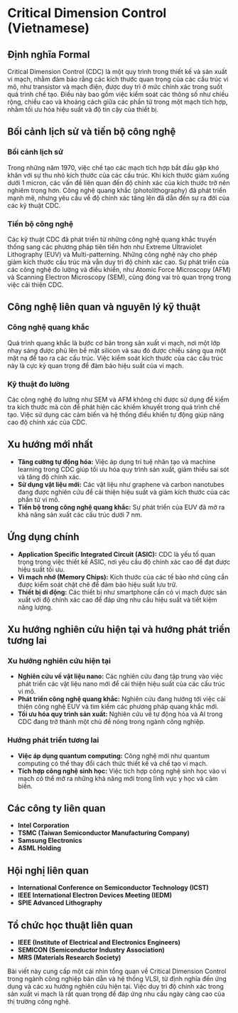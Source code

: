 # Critical Dimension Control (Vietnamese)

## Định nghĩa Formal

Critical Dimension Control (CDC) là một quy trình trong thiết kế và sản xuất vi mạch, nhằm đảm bảo rằng các kích thước quan trọng của các cấu trúc vi mô, như transistor và mạch điện, được duy trì ở mức chính xác trong suốt quá trình chế tạo. Điều này bao gồm việc kiểm soát các thông số như chiều rộng, chiều cao và khoảng cách giữa các phần tử trong một mạch tích hợp, nhằm tối ưu hóa hiệu suất và độ tin cậy của thiết bị.

## Bối cảnh lịch sử và tiến bộ công nghệ

### Bối cảnh lịch sử

Trong những năm 1970, việc chế tạo các mạch tích hợp bắt đầu gặp khó khăn với sự thu nhỏ kích thước của các cấu trúc. Khi kích thước giảm xuống dưới 1 micron, các vấn đề liên quan đến độ chính xác của kích thước trở nên nghiêm trọng hơn. Công nghệ quang khắc (photolithography) đã phát triển mạnh mẽ, nhưng yêu cầu về độ chính xác tăng lên đã dẫn đến sự ra đời của các kỹ thuật CDC.

### Tiến bộ công nghệ

Các kỹ thuật CDC đã phát triển từ những công nghệ quang khắc truyền thống sang các phương pháp tiên tiến hơn như Extreme Ultraviolet Lithography (EUV) và Multi-patterning. Những công nghệ này cho phép giảm kích thước cấu trúc mà vẫn duy trì độ chính xác cao. Sự phát triển của các công nghệ đo lường và điều khiển, như Atomic Force Microscopy (AFM) và Scanning Electron Microscopy (SEM), cũng đóng vai trò quan trọng trong việc cải thiện CDC.

## Công nghệ liên quan và nguyên lý kỹ thuật

### Công nghệ quang khắc

Quá trình quang khắc là bước cơ bản trong sản xuất vi mạch, nơi một lớp nhạy sáng được phủ lên bề mặt silicon và sau đó được chiếu sáng qua một mặt nạ để tạo ra các cấu trúc. Việc kiểm soát kích thước của các cấu trúc này là cực kỳ quan trọng để đảm bảo hiệu suất của vi mạch.

### Kỹ thuật đo lường

Các công nghệ đo lường như SEM và AFM không chỉ được sử dụng để kiểm tra kích thước mà còn để phát hiện các khiếm khuyết trong quá trình chế tạo. Việc sử dụng các cảm biến và hệ thống điều khiển tự động giúp nâng cao độ chính xác của CDC.

## Xu hướng mới nhất

- **Tăng cường tự động hóa:** Việc áp dụng trí tuệ nhân tạo và machine learning trong CDC giúp tối ưu hóa quy trình sản xuất, giảm thiểu sai sót và tăng độ chính xác.
- **Sử dụng vật liệu mới:** Các vật liệu như graphene và carbon nanotubes đang được nghiên cứu để cải thiện hiệu suất và giảm kích thước của các phần tử vi mô.
- **Tiến bộ trong công nghệ quang khắc:** Sự phát triển của EUV đã mở ra khả năng sản xuất các cấu trúc dưới 7 nm.

## Ứng dụng chính

- **Application Specific Integrated Circuit (ASIC):** CDC là yếu tố quan trọng trong việc thiết kế ASIC, nơi yêu cầu độ chính xác cao để đạt được hiệu suất tối ưu.
- **Vi mạch nhớ (Memory Chips):** Kích thước của các tế bào nhớ cũng cần được kiểm soát chặt chẽ để đảm bảo hiệu suất lưu trữ.
- **Thiết bị di động:** Các thiết bị như smartphone cần có vi mạch được sản xuất với độ chính xác cao để đáp ứng nhu cầu hiệu suất và tiết kiệm năng lượng.

## Xu hướng nghiên cứu hiện tại và hướng phát triển tương lai

### Xu hướng nghiên cứu hiện tại

- **Nghiên cứu về vật liệu nano:** Các nghiên cứu đang tập trung vào việc phát triển các vật liệu nano mới để cải thiện hiệu suất của các cấu trúc vi mô.
- **Phát triển công nghệ quang khắc:** Nghiên cứu đang hướng tới việc cải thiện công nghệ EUV và tìm kiếm các phương pháp quang khắc mới.
- **Tối ưu hóa quy trình sản xuất:** Nghiên cứu về tự động hóa và AI trong CDC đang trở thành một chủ đề nóng trong ngành công nghiệp.

### Hướng phát triển tương lai

- **Việc áp dụng quantum computing:** Công nghệ mới như quantum computing có thể thay đổi cách thức thiết kế và chế tạo vi mạch.
- **Tích hợp công nghệ sinh học:** Việc tích hợp công nghệ sinh học vào vi mạch có thể mở ra những khả năng mới trong lĩnh vực y học và cảm biến.

## Các công ty liên quan

- **Intel Corporation**
- **TSMC (Taiwan Semiconductor Manufacturing Company)**
- **Samsung Electronics**
- **ASML Holding**

## Hội nghị liên quan

- **International Conference on Semiconductor Technology (ICST)**
- **IEEE International Electron Devices Meeting (IEDM)**
- **SPIE Advanced Lithography**

## Tổ chức học thuật liên quan

- **IEEE (Institute of Electrical and Electronics Engineers)**
- **SEMICON (Semiconductor Industry Association)**
- **MRS (Materials Research Society)**

Bài viết này cung cấp một cái nhìn tổng quan về Critical Dimension Control trong ngành công nghiệp bán dẫn và hệ thống VLSI, từ định nghĩa đến ứng dụng và các xu hướng nghiên cứu hiện tại. Việc duy trì độ chính xác trong sản xuất vi mạch là rất quan trọng để đáp ứng nhu cầu ngày càng cao của thị trường công nghệ.
